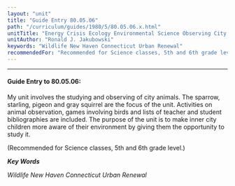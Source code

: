 ```yaml
---
layout: "unit"
title: "Guide Entry 80.05.06"
path: "/curriculum/guides/1980/5/80.05.06.x.html"
unitTitle: "Energy Crisis Ecology Environmental Science Observing City Animals"
unitAuthor: "Ronald J. Jakubowski"
keywords: "Wildlife New Haven Connecticut Urban Renewal"
recommendedFor: "Recommended for Science classes, 5th and 6th grade level."
---
```

<body>
<hr/>
<h4>
Guide Entry to 80.05.06:
</h4>
My unit involves the studying and observing of city animals.  The sparrow, starling, pigeon and gray squirrel are the focus of the unit.  Activities on animal observation, games involving birds and lists of teacher and student bibliographies are included.  The purpose of the unit is to make inner city children more aware of their environment by giving them the opportunity to study it.
<p>
(Recommended for Science classes, 5th and 6th grade level.)
</p>
<p>
<b>
<i>
Key Words
</i>
</b>
<br/>
</p>
<p>
<i>
Wildlife New Haven Connecticut Urban Renewal
</i>
</p>
</body>